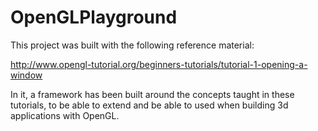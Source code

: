 # OpenGLPlayground

This project was built with the following reference material:

http://www.opengl-tutorial.org/beginners-tutorials/tutorial-1-opening-a-window

In it, a framework has been built around the concepts taught in these tutorials,
to be able to extend and be able to used when building 3d applications with OpenGL.
